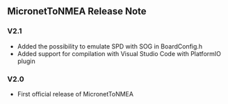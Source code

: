 ## MicronetToNMEA Release Note

### V2.1
- Added the possibility to emulate SPD with SOG in BoardConfig.h
- Added support for compilation with Visual Studio Code with PlatformIO plugin

### V2.0
- First official release of MicronetToNMEA